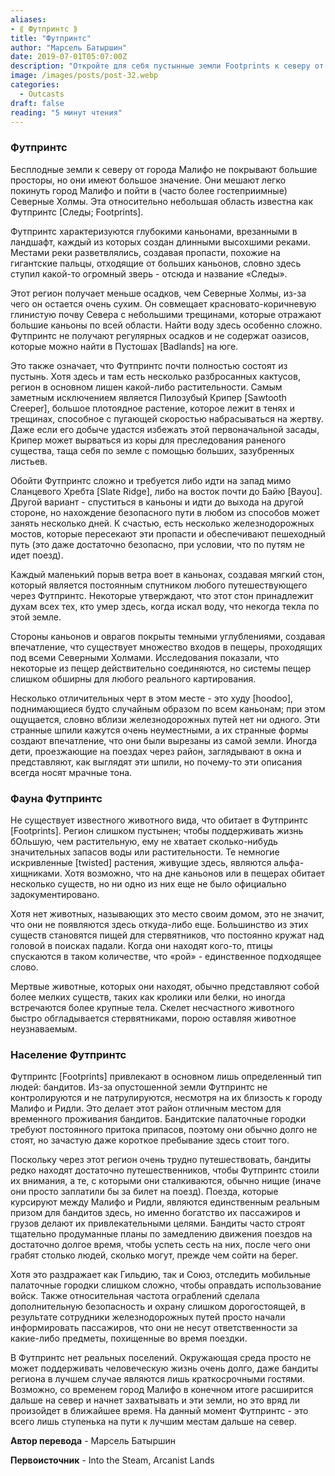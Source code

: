 ```yaml
---
aliases: 
- ⟪ Футпринтс ⟫
title: "Футпринтс"
author: "Марсель Батыршин"
date: 2019-07-01T05:07:00Z
description: "Откройте для себя пустынные земли Footprints к северу от Малифо, где глубокие каньоны вырезаны в ландшафте высохшими реками. Несмотря на отсутствие каких-либо известных видов животных, этот район привлекает определенный тип людей: бандиты. Без патрулей и контроля над Следами это идеальное место для их временных лагерей. | Malifaux лор"
image: /images/posts/post-32.webp
categories: 
  - Outcasts
draft: false
reading: "5 минут чтения"
---
```


### Футпринтс

Бесплодные земли к северу от города Малифо не покрывают большие просторы, но они имеют большое значение. Они мешают легко покинуть город Малифо и пойти в (часто более гостеприимные) Северные Холмы. Эта относительно небольшая область известна как Футпринтс [Следы; Footprints].

Футпринтс характеризуются глубокими каньонами, врезанными в ландшафт, каждый из которых создан длинными высохшими реками. Местами реки разветвлялись, создавая пропасти, похожие на гигантские пальцы, отходящие от больших каньонов, словно здесь ступил какой-то огромный зверь - отсюда и название «Следы».

Этот регион получает меньше осадков, чем Северные Холмы, из-за чего он остается очень сухим. Он совмещает красновато-коричневую глинистую почву Севера с небольшими трещинами, которые отражают большие каньоны по всей области. Найти воду здесь особенно сложно. Футпринтс не получают регулярных осадков и не содержат оазисов, которые можно найти в Пустошах [Badlands] на юге.

Это также означает, что Футпринтс почти полностью состоят из пустынь. Хотя здесь и там есть несколько разбросанных кактусов, регион в основном лишен какой-либо растительности. Самым заметным исключением является Пилозубый Крипер [Sawtooth Creeper], большое плотоядное растение, которое лежит в тенях и трещинах, способное с пугающей скоростью набрасываться на жертву. Даже если его добыче удастся избежать этой первоначальной засады, Крипер может вырваться из коры для преследования раненого существа, таща себя по земле с помощью больших, зазубренных листьев.

Обойти Футпринтс сложно и требуется либо идти на запад мимо Сланцевого Хребта [Slate Ridge], либо на восток почти до Байю [Bayou]. Другой вариант - спуститься в каньоны и идти до выхода на другой стороне, но нахождение безопасного пути в любом из способов может занять несколько дней. К счастью, есть несколько железнодорожных мостов, которые пересекают эти пропасти и обеспечивают пешеходный путь (это даже достаточно безопасно, при условии, что по путям не идет поезд).

Каждый маленький порыв ветра воет в каньонах, создавая мягкий стон, который является постоянным спутником любого путешествующего через Футпринтс. Некоторые утверждают, что этот стон принадлежит духам всех тех, кто умер здесь, когда искал воду, что некогда текла по этой земле.

Стороны каньонов и оврагов покрыты темными углублениями, создавая впечатление, что существует множество входов в пещеры, проходящих под всеми Северными Холмами. Исследования показали, что некоторые из пещер действительно соединяются, но системы пещер слишком обширны для любого реального картирования.

Несколько отличительных черт в этом месте - это худу [hoodoo], поднимающиеся будто случайным образом по всем каньонам; при этом ощущается, словно вблизи железнодорожных путей нет ни одного. Эти странные шпили кажутся очень неуместными, а их странные формы создают впечатление, что они были вырезаны из самой земли. Иногда дети, проезжающие на поездах через район, заглядывают в окна и представляют, как выглядят эти шпили, но почему-то эти описания всегда носят мрачные тона.

### Фауна Футпринтс

Не существует известного животного вида, что обитает в Футпринтс [Footprints]. Регион слишком пустынен; чтобы поддерживать жизнь бОльшую, чем растительную, ему не хватает сколько-нибудь значительных запасов воды или растительности. Те немногие искривленные [twisted] растения, живущие здесь, являются альфа-хищниками. Хотя возможно, что на дне каньонов или в пещерах обитает несколько существ, но ни одно из них еще не было официально задокументировано.

Хотя нет животных, называющих это место своим домом, это не значит, что они не появляются здесь откуда-либо еще. Большинство из этих существ становятся пищей для стервятников, что постоянно кружат над головой в поисках падали. Когда они находят кого-то, птицы спускаются в таком количестве, что «рой» - единственное подходящее слово.

Мертвые животные, которых они находят, обычно представляют собой более мелких существ, таких как кролики или белки, но иногда встречаются более крупные тела. Скелет несчастного животного быстро обгладывается стервятниками, порою оставляя животное неузнаваемым.

### Население Футпринтс

Футпринтс [Footprints] привлекают в основном лишь определенный тип людей: бандитов. Из-за опустошенной земли Футпринтс не контролируются и не патрулируются, несмотря на их близость к городу Малифо и Ридли. Это делает этот район отличным местом для временного проживания бандитов. Бандитские палаточные городки требуют постоянного притока припасов, поэтому они обычно долго не стоят, но зачастую даже короткое пребывание здесь стоит того.

Поскольку через этот регион очень трудно путешествовать, бандиты редко находят достаточно путешественников, чтобы Футпринтс стоили их внимания, а те, с которыми они сталкиваются, обычно нищие (иначе они просто заплатили бы за билет на поезд). Поезда, которые курсируют между Малифо и Ридли, являются единственным реальным призом для бандитов здесь, но именно богатство их пассажиров и грузов делают их привлекательными целями. Бандиты часто строят тщательно продуманные планы по замедлению движения поездов на достаточно долгое время, чтобы успеть сесть на них, после чего они грабят столько людей, сколько могут, прежде чем сойти на берег.

Хотя это раздражает как Гильдию, так и Союз, отследить мобильные палаточные городки слишком сложно, чтобы оправдать использование войск. Также относительная частота ограблений сделала дополнительную безопасность и охрану слишком дорогостоящей, в результате сотрудники железнодорожных путей просто начали информировать пассажиров, что они не несут ответственности за какие-либо предметы, похищенные во время поездки.

В Футпринтс нет реальных поселений. Окружающая среда просто не может поддерживать человеческую жизнь очень долго, даже бандиты региона в лучшем случае являются лишь краткосрочными гостями. Возможно, со временем город Малифо в конечном итоге расширится дальше на север и начнет захватывать и эти земли, но это вряд ли произойдет в ближайшее время. На данный момент Футпринтс - это всего лишь ступенька на пути к лучшим местам дальше на север.



**Автор перевода** - Марсель Батыршин

**Первоисточник** - Into the Steam, Arcanist Lands